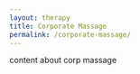 ```yaml
---
layout: therapy
title: Corporate Massage
permalink: /corporate-massage/
---
```

content about corp massage

<div class='container bg-light my-4 p-4'>

<script src="https://widgets.healcode.com/javascripts/healcode.js" type="text/javascript"></script>

<healcode-widget data-type="appointments" data-widget-partner="object" data-widget-id="1f3643648a4" data-widget-version="0"></healcode-widget>
</div>
